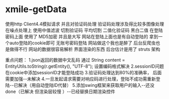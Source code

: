 # xmile-getData
使用http Client4.4模拟请求
并且对验证码处理
验证码处理涉及得比较多图像处理
在噪点处理上 使用中值滤波
切割验证码 平均切割
二值化验证码 黑白二值
在登陆密码上面 使用了 MD5加密 并且是大写
网站在登陆上面也是有自动登陆的 拿到一个auto登陆的cookie即可 无账号密码登陆
网站做这个我也是醉了 
后台反爬虫也是做得不行 网站的数据很容易解析 界面渲染的东西 
后台估计是用了 struts 架构 

重点问题：
1.json返回的数据中文乱码  通过			String content = EntityUtils.toString(r.getEntity(), "UTF-8"); 设置编码格式解决
2.sessionID问题 在cookie中添加sessionID才能登陆成功
3.验证码处理达到80%的准确率， 后面需要加强--未解决
4.一旦发起请求需要对响应码进行处理，登陆不成功需重新登陆--已解决（用自动登陆ID代替）
5.添加swing框架来获取用户的输入--还没done（已解决 但渲染层较慢 ）--已经替换日期渲染控件
